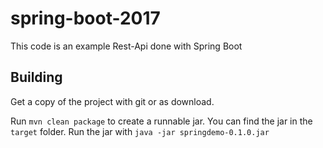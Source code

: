 # spring-boot-2017

This code is an example Rest-Api done with Spring Boot


## Building
Get a copy of the project with git or as download.

Run `mvn clean package` to create a runnable jar.
You can find the jar in the `target` folder.
Run the jar with `java -jar springdemo-0.1.0.jar`
